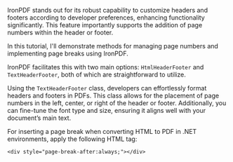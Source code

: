 IronPDF stands out for its robust capability to customize headers and footers according to developer preferences, enhancing functionality significantly. This feature importantly supports the addition of page numbers within the header or footer.

In this tutorial, I'll demonstrate methods for managing page numbers and implementing page breaks using IronPDF.

IronPDF facilitates this with two main options: `HtmlHeaderFooter` and `TextHeaderFooter`, both of which are straightforward to utilize.

Using the `TextHeaderFooter` class, developers can effortlessly format headers and footers in PDFs. This class allows for the placement of page numbers in the left, center, or right of the header or footer. Additionally, you can fine-tune the font type and size, ensuring it aligns well with your document’s main text.

For inserting a page break when converting HTML to PDF in .NET environments, apply the following HTML tag:

```txt
<div style="page-break-after:always;"></div>
```